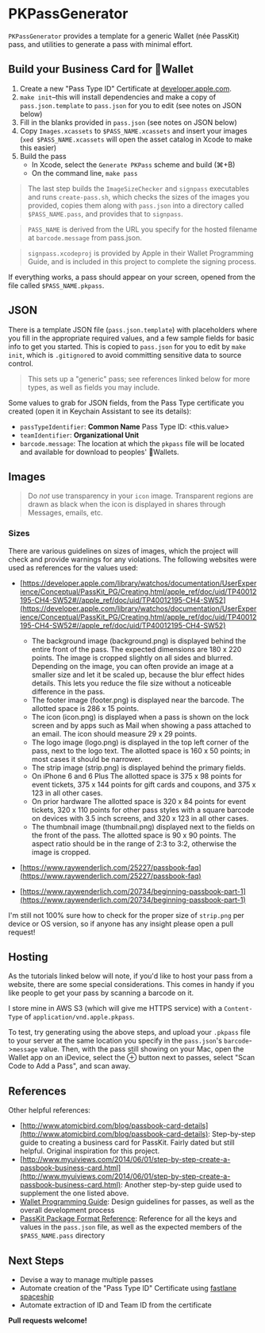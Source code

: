 # PKPassGenerator

`PKPassGenerator` provides a template for a generic Wallet (née PassKit) pass, and utilities to generate a pass with minimal effort.

## Build your Business Card for Wallet

1. Create a new "Pass Type ID" Certificate at [developer.apple.com](http://developer.apple.com).
1. `make init`–this will install dependencies and make a copy of `pass.json.template` to `pass.json` for you to edit (see notes on JSON below)
1. Fill in the blanks provided in `pass.json` (see notes on JSON below)
1. Copy `Images.xcassets` to `$PASS_NAME.xcassets` and insert your images (`xed $PASS_NAME.xcassets` will open the asset catalog in Xcode to make this easier)
1. Build the pass
    - In Xcode, select the `Generate PKPass` scheme and build (⌘+B)
    - On the command line, `make pass`

> The last step builds the `ImageSizeChecker` and `signpass` executables and runs `create-pass.sh`, which checks the sizes of the images you provided, copies them along with `pass.json` into a directory called `$PASS_NAME.pass`, and provides that to `signpass`. 

> `PASS_NAME` is derived from the URL you specify for the hosted filename at `barcode.message` from pass.json. 

> `signpass.xcodeproj` is provided by Apple in their Wallet Programming Guide, and is included in this project to complete the signing process.

If everything works, a pass should appear on your screen, opened from the file called `$PASS_NAME.pkpass`.

## JSON

There is a template JSON file (`pass.json.template`) with placeholders where you fill in the appropriate required values, and a few sample fields for basic info to get you started. This is copied to `pass.json` for you to edit by `make init`, which is `.gitignore`d to avoid committing sensitive data to source control.

> This sets up a "generic" pass; see references linked below for more types, as well as fields you may include.

Some values to grab for JSON fields, from the Pass Type certificate you created (open it in Keychain Assistant to see its details):

- `passTypeIdentifier`: **Common Name** Pass Type ID: <this.value>
- `teamIdentifier`: **Organizational Unit**
- `barcode.message`: The location at which the `pkpass` file will be located and available for download to peoples' Wallets. 

## Images

> Do *not* use transparency in your `icon` image. Transparent regions are drawn as black when the icon is displayed in shares through Messages, emails, etc.

### Sizes

There are various guidelines on sizes of images, which the project will check and provide warnings for any violations. The following websites were used as references for the values used:

- [https://developer.apple.com/library/watchos/documentation/UserExperience/Conceptual/PassKit_PG/Creating.html/apple_ref/doc/uid/TP40012195-CH4-SW52#//apple_ref/doc/uid/TP40012195-CH4-SW52](https://developer.apple.com/library/watchos/documentation/UserExperience/Conceptual/PassKit_PG/Creating.html/apple_ref/doc/uid/TP40012195-CH4-SW52#//apple_ref/doc/uid/TP40012195-CH4-SW52)
    - The background image (background.png) is displayed behind the entire front of the pass. The expected dimensions are 180 x 220 points. The image is cropped slightly on all sides and blurred. Depending on the image, you can often provide an image at a smaller size and let it be scaled up, because the blur effect hides details. This lets you reduce the file size without a noticeable difference in the pass.
    - The footer image (footer.png) is displayed near the barcode. The allotted space is 286 x 15 points.
    - The icon (icon.png) is displayed when a pass is shown on the lock screen and by apps such as Mail when showing a pass attached to an email. The icon should measure 29 x 29 points.
    - The logo image (logo.png) is displayed in the top left corner of the pass, next to the logo text. The allotted space is 160 x 50 points; in most cases it should be narrower.
    - The strip image (strip.png) is displayed behind the primary fields.
    - On iPhone 6 and 6 Plus The allotted space is 375 x 98 points for event tickets, 375 x 144 points for gift cards and coupons, and 375 x 123 in all other cases.
    - On prior hardware The allotted space is 320 x 84 points for event tickets, 320 x 110 points for other pass styles with a square barcode on devices with 3.5 inch screens, and 320 x 123 in all other cases.
    - The thumbnail image (thumbnail.png) displayed next to the fields on the front of the pass. The allotted space is 90 x 90 points. The aspect ratio should be in the range of 2:3 to 3:2, otherwise the image is cropped.

- [https://www.raywenderlich.com/25227/passbook-faq](https://www.raywenderlich.com/25227/passbook-faq)
- [https://www.raywenderlich.com/20734/beginning-passbook-part-1](https://www.raywenderlich.com/20734/beginning-passbook-part-1)

I'm still not 100% sure how to check for the proper size of `strip.png` per device or OS version, so if anyone has any insight please open a pull request!

## Hosting

As the tutorials linked below will note, if you'd like to host your pass from a website, there are some special considerations. This comes in handy if you like people to get your pass by scanning a barcode on it.

I store mine in AWS S3 (which will give me HTTPS service) with a `Content-Type` of `application/vnd.apple.pkpass`.

To test, try generating using the above steps, and upload your `.pkpass` file to your server at the same location you specify in the `pass.json`'s `barcode`->`message` value. Then, with the pass still showing on your Mac, open the Wallet app on an iDevice, select the ⊕ button next to passes, select "Scan Code to Add a Pass", and scan away. 

## References

Other helpful references:

- [http://www.atomicbird.com/blog/passbook-card-details](http://www.atomicbird.com/blog/passbook-card-details):
	Step-by-step guide to creating a business card for PassKit. Fairly dated but still helpful. Original inspiration for this project.
- [http://www.myuiviews.com/2014/06/01/step-by-step-create-a-passbook-business-card.html](http://www.myuiviews.com/2014/06/01/step-by-step-create-a-passbook-business-card.html):
	Another step-by-step guide used to supplement the one listed above.
- [Wallet Programming Guide](https://developer.apple.com/library/ios/documentation/UserExperience/Conceptual/PassKit_PG/index.html#//apple_ref/doc/uid/TP40012195-CH1-SW1):
	Design guidelines for passes, as well as the overall development process
- [PassKit Package Format Reference](https://developer.apple.com/library/ios/documentation/UserExperience/Reference/PassKit_Bundle/Chapters/Introduction.html#//apple_ref/doc/uid/TP40012026-CH0-SW1):
	Reference for all the keys and values in the `pass.json` file, as well as the expected members of the `$PASS_NAME.pass` directory

## Next Steps

- Devise a way to manage multiple passes
- Automate creation of the "Pass Type ID" Certificate using [fastlane spaceship](https://github.com/fastlane/fastlane/tree/master/spaceship)
- Automate extraction of ID and Team ID from the certificate

**Pull requests welcome!**
